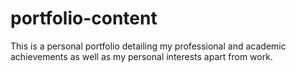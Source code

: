 # portfolio-content

This is a personal portfolio detailing my professional and academic achievements as well as my personal interests apart from work.
